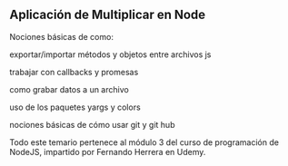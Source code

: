 ## Aplicación de Multiplicar en Node

Nociones básicas de como:

exportar/importar métodos y objetos entre archivos js

trabajar con callbacks y promesas

como grabar datos a un archivo

uso de los paquetes yargs y colors

nociones básicas de cómo usar git y git hub

Todo este temario pertenece al módulo 3 del curso de programación de NodeJS, impartido por Fernando Herrera en Udemy.